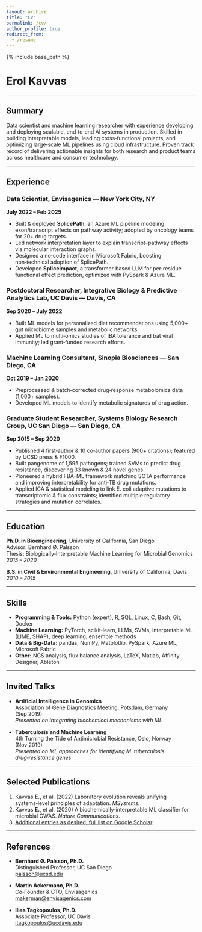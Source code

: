 ```yaml
---
layout: archive
title: "CV"
permalink: /cv/
author_profile: true
redirect_from:
  - /resume
---
```


{% include base_path %}

# Erol Kavvas

---

## Summary

Data scientist and machine learning researcher with experience developing and deploying scalable, end‑to‑end AI systems in production. Skilled in building interpretable models, leading cross‑functional projects, and optimizing large‑scale ML pipelines using cloud infrastructure. Proven track record of delivering actionable insights for both research and product teams across healthcare and consumer technology.

---

## Experience

### Data Scientist, Envisagenics — New York City, NY  
**July 2022 – Feb 2025**
- Built & deployed **SplicePath**, an Azure ML pipeline modeling exon/transcript effects on pathway activity; adopted by oncology teams for 20+ drug targets.  
- Led network interpretation layer to explain transcript–pathway effects via molecular interaction graphs.  
- Designed a no‑code interface in Microsoft Fabric, boosting non‑technical adoption of SplicePath.  
- Developed **SpliceImpact**, a transformer‑based LLM for per‑residue functional effect prediction, optimized with PySpark & Azure ML.

### Postdoctoral Researcher, Integrative Biology & Predictive Analytics Lab, UC Davis — Davis, CA  
**Sep 2020 – July 2022**
- Built ML models for personalized diet recommendations using 5,000+ gut microbiome samples and metabolic networks.  
- Applied ML to multi‑omics studies of IBA tolerance and bat viral immunity; led grant‑funded research efforts.

### Machine Learning Consultant, Sinopia Biosciences — San Diego, CA  
**Oct 2019 – Jan 2020**
- Preprocessed & batch‑corrected drug‑response metabolomics data (1,000+ samples).  
- Developed ML models to identify metabolic signatures of drug action.

### Graduate Student Researcher, Systems Biology Research Group, UC San Diego — San Diego, CA  
**Sep 2015 – Sep 2020**
- Published 4 first‑author & 10 co‑author papers (900+ citations); featured by UCSD press & F1000.  
- Built pangenome of 1,595 pathogens; trained SVMs to predict drug resistance, discovering 33 known & 24 novel genes.  
- Pioneered a hybrid FBA–ML framework matching SOTA performance and improving interpretability for anti‑TB drug mutations.  
- Applied ICA & statistical modeling to link E. coli adaptive mutations to transcriptomic & flux constraints; identified multiple regulatory strategies and mutation correlates.

---

## Education

**Ph.D. in Bioengineering**, University of California, San Diego  
Advisor: Bernhard Ø. Palsson  
Thesis: Biologically‑Interpretable Machine Learning for Microbial Genomics  
*2015 – 2020*

**B.S. in Civil & Environmental Engineering**, University of California, Davis  
*2010 – 2015*

---

## Skills

- **Programming & Tools:** Python (expert), R, SQL, Linux, C, Bash, Git, Docker  
- **Machine Learning:** PyTorch, scikit‑learn, LLMs, SVMs, interpretable ML (LIME, SHAP), deep learning, ensemble methods  
- **Data & Big‑Data:** pandas, NumPy, Matplotlib, PySpark, Azure ML, Microsoft Fabric  
- **Other:** NGS analysis, flux balance analysis, LaTeX, Matlab, Affinity Designer, Ableton

---

## Invited Talks

- **Artificial Intelligence in Genomics**  
  Association of Gene Diagnostics Meeting, Potsdam, Germany (Sep 2019)  
  _Presented on integrating biochemical mechanisms with ML_

- **Tuberculosis and Machine Learning**  
  4th Turning the Tide of Antimicrobial Resistance, Oslo, Norway (Nov 2019)  
  _Presented on ML approaches for identifying M. tuberculosis drug‑resistance genes_

---

## Selected Publications

1. Kavvas **E.**, et al. (2022) Laboratory evolution reveals unifying systems‑level principles of adaptation. *MSystems*.  
2. Kavvas **E.**, et al. (2020) A biochemically‑interpretable ML classifier for microbial GWAS. *Nature Communications*.  
3. [Additional entries as desired; full list on Google Scholar](https://scholar.google.com/citations?user=7kVg1RMAAAAJ&hl=en)  

---

## References

- **Bernhard Ø. Palsson, Ph.D.**  
  Distinguished Professor, UC San Diego  
  palsson@ucsd.edu

- **Martin Ackermann, Ph.D.**  
  Co‑Founder & CTO, Envisagenics  
  makerman@envisagenics.com

- **Ilias Tagkopoulos, Ph.D.**  
  Associate Professor, UC Davis  
  itagkopoulos@ucdavis.edu
